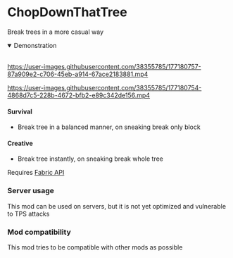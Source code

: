 # ChopDownThatTree
Break trees in a more casual way

<details open>
<summary>Demonstration</summary>
<br>

https://user-images.githubusercontent.com/38355785/177180757-87a909e2-c706-45eb-a914-67ace2183881.mp4

https://user-images.githubusercontent.com/38355785/177180754-4868d7c5-228b-4672-bfb2-e89c342de156.mp4

</details>

#### Survival
- Break tree in a balanced manner, on sneaking break only block

#### Creative
- Break tree instantly, on sneaking break whole tree

Requires [Fabric API](https://github.com/FabricMC/fabric)

### Server usage
This mod can be used on servers, but it is not yet optimized and vulnerable to TPS attacks

### Mod compatibility
This mod tries to be compatible with other mods as possible
